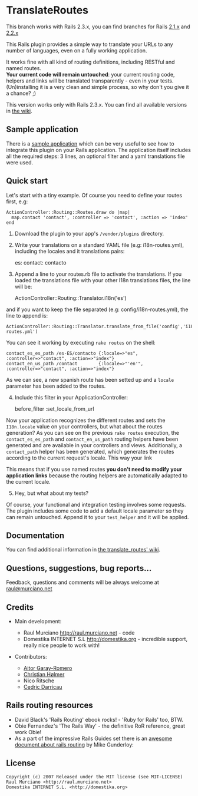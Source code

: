 TranslateRoutes 
===============

This branch works with Rails 2.3.x, you can find branches for Rails [2.1.x](http://github.com/raul/translate_routes/tree/rails2.1) and [2.2.x](http://github.com/raul/translate_routes/tree/rails2.2)

This Rails plugin provides a simple way to translate your URLs to any number of languages, even on a fully working application.  

It works fine with all kind of routing definitions, including RESTful and named routes.  
**Your current code will remain untouched**: your current routing code, helpers and links will be translated transparently - even in your tests.
(Un)installing it is a very clean and simple process, so why don't you give it a chance? ;)

This version works only with Rails 2.3.x. You can find all available versions in [the wiki](http://wiki.github.com/raul/translate_routes).

Sample application
------------------
There is a [sample application](http://github.com/raul/translate_routes_demo/tree/master) which can be very useful to see how to integrate this plugin on your Rails application. The application itself includes all the required steps: 3 lines, an optional filter and a yaml translations file were used.


Quick start
-----------

Let's start with a tiny example. Of course you need to define your routes first, e.g:

    ActionController::Routing::Routes.draw do |map| 
      map.contact 'contact', :controller => 'contact', :action => 'index'
    end

1) Download the plugin to your app's `/vendor/plugins` directory.

2) Write your translations on a standard YAML file (e.g: i18n-routes.yml), including the locales and it translations pairs:

    es:
      contact: contacto


3) Append a line to your routes.rb file to activate the translations. If you loaded the translations file with
your other I18n translations files, the line will be:

    ActionController::Routing::Translator.i18n('es')
  
and if you want to keep the file separated (e.g: config/i18n-routes.yml), the line to append is:

	ActionController::Routing::Translator.translate_from_file('config','i18n-routes.yml')

You can see it working by executing `rake routes` on the shell:


    contact_es_es_path /es-ES/contacto {:locale=>"es", :controller=>"contact", :action=>"index"}
    contact_en_us_path /contact        {:locale=>"'en'", :controller=>"contact", :action=>"index"}


As we can see, a new spanish route has been setted up and a `locale` parameter has been added to the routes.

4) Include this filter in your ApplicationController:

    before_filter :set_locale_from_url

Now your application recognizes the different routes and sets the `I18n.locale` value on your controllers, 
but what about the routes generation? As you can see on the previous `rake routes` execution, the 
`contact_es_es_path` and `contact_en_us_path` routing helpers have been generated and are 
available in your controllers and views. Additionally, a `contact_path` helper has been generated, which 
generates the routes according to the current request's locale. This way your link 

This means that if you use named routes **you don't need to modify your application links** because the routing helpers are automatically adapted to the current locale.

5) Hey, but what about my tests?

Of course, your functional and integration testing involves some requests. 
The plugin includes some code to add a default locale parameter so they can remain untouched.
Append it to your `test_helper` and it will be applied.

Documentation
-------------
You can find additional information in [the translate_routes' wiki](http://wiki.github.com/raul/translate_routes).

Questions, suggestions, bug reports...
--------------------------------------
Feedback, questions and comments will be always welcome at raul@murciano.net

Credits
-------
* Main development:
  * Raul Murciano <http://raul.murciano.net> - code  
  * Domestika INTERNET S.L <http://domestika.org> - incredible support, really nice people to work with!  

* Contributors:
  * [Aitor Garay-Romero](http://github.com/aitorgr)
  * [Christian Hølmer](http://github.com/hoelmer)
  * Nico Ritsche
  * [Cedric Darricau](http://github.com/devsigner)

Rails routing resources
-----------------------
* David Black's 'Rails Routing' ebook rocks! - 'Ruby for Rails' too, BTW.  
* Obie Fernandez's 'The Rails Way' - the definitive RoR reference, great work Obie!
* As a part of the impressive Rails Guides set there is an [awesome document about rails routing](http://guides.rails.info/routing_outside_in.html) by Mike Gunderloy:


License
-------
    Copyright (c) 2007 Released under the MIT license (see MIT-LICENSE)  
    Raul Murciano <http://raul.murciano.net>  
    Domestika INTERNET S.L. <http://domestika.org>